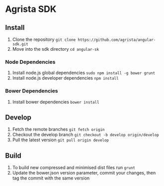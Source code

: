 # Agrista SDK

## Install

1. Clone the repository `git clone https://github.com/agrista/angular-sdk.git`
2. Move into the sdk directory `cd angular-sk`

### Node Dependencies

1. Install node.js global  dependencies `sudo npm install -g bower grunt`
2. Install node.js developer dependencies `npm install`

### Bower Dependencies

1. Install bower dependencies `bower install`

## Develop

1. Fetch the remote branches `git fetch origin`
2. Checkout the develop branch `git checkout -b develop origin/develop`
3. Pull the latest version `git pull origin develop`

## Build

1. To build new compressed and minimised dist files run `grunt`
2. Update the bower.json version parameter, commit your changes, then tag the commit with the same version
